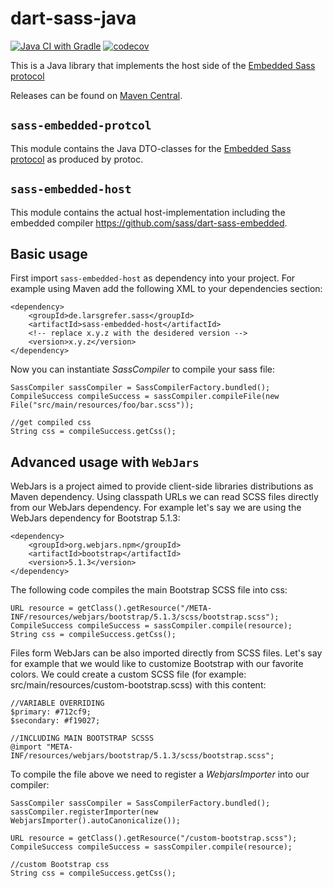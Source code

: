 # dart-sass-java

[![Java CI with Gradle](https://github.com/larsgrefer/dart-sass-java/actions/workflows/gradle.yml/badge.svg)](https://github.com/larsgrefer/dart-sass-java/actions/workflows/gradle.yml)
[![codecov](https://codecov.io/gh/larsgrefer/dart-sass-java/branch/master/graph/badge.svg?token=WPUF2AWJVF)](https://codecov.io/gh/larsgrefer/dart-sass-java)

This is a Java library that implements the host side of the [Embedded Sass
protocol](https://github.com/sass/embedded-protocol)

Releases can be found on [Maven Central](https://mvnrepository.com/artifact/de.larsgrefer.sass).

## `sass-embedded-protcol`

This module contains the Java DTO-classes for the [Embedded Sass protocol](https://github.com/sass/embedded-protocol) as produced by protoc.

## `sass-embedded-host`

This module contains the actual host-implementation including the embedded compiler https://github.com/sass/dart-sass-embedded.

## Basic usage

First import `sass-embedded-host` as dependency into your project. For example using Maven add the following XML to your dependencies section:

```
<dependency>
    <groupId>de.larsgrefer.sass</groupId>
    <artifactId>sass-embedded-host</artifactId>
    <!-- replace x.y.z with the desidered version -->
    <version>x.y.z</version>
</dependency>
```

Now you can instantiate *SassCompiler* to compile your sass file: 

```
SassCompiler sassCompiler = SassCompilerFactory.bundled();
CompileSuccess compileSuccess = sassCompiler.compileFile(new File("src/main/resources/foo/bar.scss"));

//get compiled css
String css = compileSuccess.getCss();
```

## Advanced usage with `WebJars`

WebJars is a project aimed to provide client-side libraries distributions as Maven dependency. Using classpath URLs we can read SCSS files directly from our WebJars dependency. For example let's say we are using the WebJars dependency for Bootstrap 5.1.3:

```
<dependency>
    <groupId>org.webjars.npm</groupId>
    <artifactId>bootstrap</artifactId>
    <version>5.1.3</version>
</dependency>
```

The following code compiles the main Bootstrap SCSS file into css:

```
URL resource = getClass().getResource("/META-INF/resources/webjars/bootstrap/5.1.3/scss/bootstrap.scss");
CompileSuccess compileSuccess = sassCompiler.compile(resource);
String css = compileSuccess.getCss(); 
```

Files form WebJars can be also imported directly from SCSS files. Let's say for example that we would like to customize Bootstrap with our favorite colors. We could create a custom SCSS file (for example: src/main/resources/custom-bootstrap.scss) with this content:

```
//VARIABLE OVERRIDING
$primary: #712cf9;
$secondary: #f19027;

//INCLUDING MAIN BOOTSTRAP SCSSS
@import "META-INF/resources/webjars/bootstrap/5.1.3/scss/bootstrap.scss";
```

To compile the file above we need to register a *WebjarsImporter* into our compiler:

```
SassCompiler sassCompiler = SassCompilerFactory.bundled();
sassCompiler.registerImporter(new WebjarsImporter().autoCanonicalize());

URL resource = getClass().getResource("/custom-bootstrap.scss");
CompileSuccess compileSuccess = sassCompiler.compile(resource);

//custom Bootstrap css
String css = compileSuccess.getCss();
```
